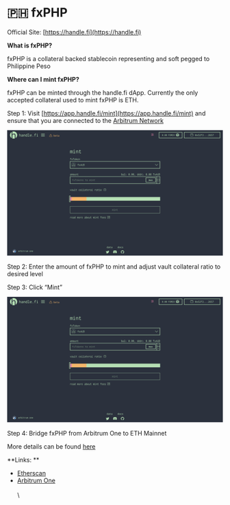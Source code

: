 # 🇵🇭 fxPHP



Official Site: [https://handle.fi](https://handle.fi)

**What is fxPHP?**

&#x20;fxPHP is a collateral backed stablecoin representing and soft pegged to Philippine Peso

**Where can I mint fxPHP?**

fxPHP can be minted through the handle.fi dApp. Currently the only accepted collateral used to mint fxPHP is ETH.

Step 1: Visit [https://app.handle.fi/mint](https://app.handle.fi/mint) and ensure that you are connected to the [Arbitrum Network](https://medium.com/stakingbits/guide-to-arbitrum-and-setting-up-metamask-for-arbitrum-543e513cdd8b)

![](<../.gitbook/assets/Screenshot 2021-11-16 at 4.49.59 PM (1).png>)

Step 2: Enter the amount of fxPHP to mint and adjust vault collateral ratio to desired level

Step 3: Click “Mint”

![](<../.gitbook/assets/Screenshot 2021-11-16 at 4.49.59 PM (1).png>)

Step 4: Bridge fxPHP from Arbitrum One to ETH Mainnet

More details can be found [here](https://docs.handle.fi/the-platform/key-functions/mint)

**Links: **

* [Etherscan](https://etherscan.io/token/0x3d147cd9ac957b2a5f968de9d1c6b9d0872286a0)
* [Arbitrum One](https://arbiscan.io/token/0x7E141940932E3D13bfa54B224cb4a16510519308)\
  \
  \
